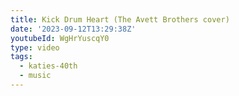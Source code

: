 ```yaml
---
title: Kick Drum Heart (The Avett Brothers cover)
date: '2023-09-12T13:29:38Z'
youtubeId: WgHrYuscqY0
type: video
tags:
  - katies-40th
  - music
---
```



